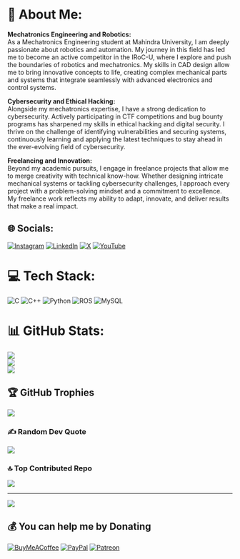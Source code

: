# 💫 About Me:
**Mechatronics Engineering and Robotics:**  
As a Mechatronics Engineering student at Mahindra University, I am deeply passionate about robotics and automation. My journey in this field has led me to become an active competitor in the IRoC-U, where I explore and push the boundaries of robotics and mechatronics. My skills in CAD design allow me to bring innovative concepts to life, creating complex mechanical parts and systems that integrate seamlessly with advanced electronics and control systems.

**Cybersecurity and Ethical Hacking:**  
Alongside my mechatronics expertise, I have a strong dedication to cybersecurity. Actively participating in CTF competitions and bug bounty programs has sharpened my skills in ethical hacking and digital security. I thrive on the challenge of identifying vulnerabilities and securing systems, continuously learning and applying the latest techniques to stay ahead in the ever-evolving field of cybersecurity.

**Freelancing and Innovation:**  
Beyond my academic pursuits, I engage in freelance projects that allow me to merge creativity with technical know-how. Whether designing intricate mechanical systems or tackling cybersecurity challenges, I approach every project with a problem-solving mindset and a commitment to excellence. My freelance work reflects my ability to adapt, innovate, and deliver results that make a real impact.


## 🌐 Socials:
[![Instagram](https://img.shields.io/badge/Instagram-%23E4405F.svg?logo=Instagram&logoColor=white)](https://instagram.com/https://www.instagram.com/ajoy.ag/) [![LinkedIn](https://img.shields.io/badge/LinkedIn-%230077B5.svg?logo=linkedin&logoColor=white)](https://linkedin.com/in/https://www.linkedin.com/in/ajoyag) [![X](https://img.shields.io/badge/X-black.svg?logo=X&logoColor=white)](https://x.com/https://x.com/ajoyag06) [![YouTube](https://img.shields.io/badge/YouTube-%23FF0000.svg?logo=YouTube&logoColor=white)](https://youtube.com/@@AjoyAG6379) 

# 💻 Tech Stack:
![C](https://img.shields.io/badge/c-%2300599C.svg?style=for-the-badge&logo=c&logoColor=white) ![C++](https://img.shields.io/badge/c++-%2300599C.svg?style=for-the-badge&logo=c%2B%2B&logoColor=white) ![Python](https://img.shields.io/badge/python-3670A0?style=for-the-badge&logo=python&logoColor=ffdd54) ![ROS](https://img.shields.io/badge/ros-%230A0FF9.svg?style=for-the-badge&logo=ros&logoColor=white) ![MySQL](https://img.shields.io/badge/mysql-4479A1.svg?style=for-the-badge&logo=mysql&logoColor=white)
# 📊 GitHub Stats:
![](https://github-readme-stats.vercel.app/api?username=ajoyag&theme=dark&hide_border=false&include_all_commits=true&count_private=true)<br/>
![](https://github-readme-streak-stats.herokuapp.com/?user=ajoyag&theme=dark&hide_border=false)<br/>
![](https://github-readme-stats.vercel.app/api/top-langs/?username=ajoyag&theme=dark&hide_border=false&include_all_commits=true&count_private=true&layout=compact)

## 🏆 GitHub Trophies
![](https://github-profile-trophy.vercel.app/?username=ajoyag&theme=dark&no-frame=false&no-bg=false&margin-w=4)

### ✍️ Random Dev Quote
![](https://quotes-github-readme.vercel.app/api?type=vetical&theme=dark)

### 🔝 Top Contributed Repo
![](https://github-contributor-stats.vercel.app/api?username=ajoyag&limit=5&theme=dark&combine_all_yearly_contributions=true)

---
[![](https://visitcount.itsvg.in/api?id=ajoyag&icon=8&color=13)](https://visitcount.itsvg.in)

  ## 💰 You can help me by Donating
  [![BuyMeACoffee](https://img.shields.io/badge/Buy%20Me%20a%20Coffee-ffdd00?style=for-the-badge&logo=buy-me-a-coffee&logoColor=black)](https://buymeacoffee.com/buymeacoffee.com/ajoyag) [![PayPal](https://img.shields.io/badge/PayPal-00457C?style=for-the-badge&logo=paypal&logoColor=white)](https://paypal.me/paypal.me/ajoyag) [![Patreon](https://img.shields.io/badge/Patreon-F96854?style=for-the-badge&logo=patreon&logoColor=white)](https://patreon.com/patreon.com/AjoyAG) 

  
<!-- Proudly created with GPRM ( https://gprm.itsvg.in ) -->
